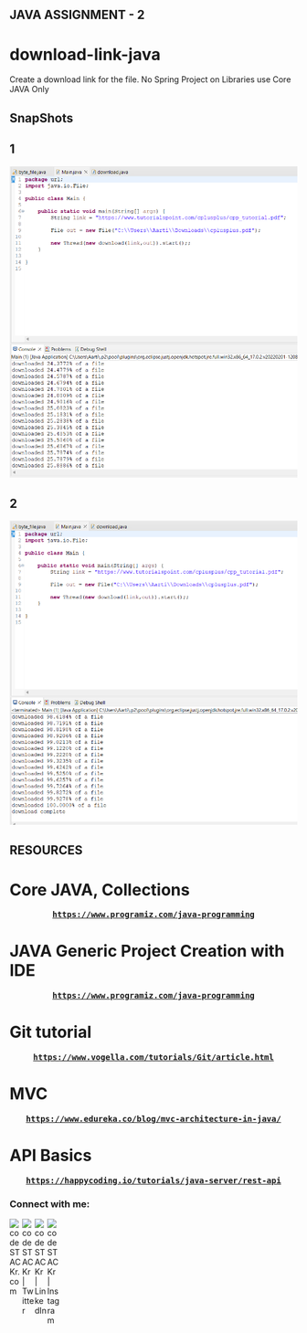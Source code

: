 ## JAVA ASSIGNMENT - 2
# download-link-java
Create a download link for the file. No Spring Project on  Libraries use Core JAVA Only

## SnapShots
## 1
![web](https://github.com/shinchancode/download-link-java/blob/master/Images/1.png)
## 2
![web](https://github.com/shinchancode/download-link-java/blob/master/Images/2.png)

## RESOURCES
# Core JAVA, Collections
<pre><center><a href="https://www.programiz.com/java-programming"><b>https://www.programiz.com/java-programming</b></a></center></pre>

# JAVA Generic Project Creation with IDE
<pre><center><a href="https://www.programiz.com/java-programming"><b>https://www.programiz.com/java-programming</b></a></center></pre>

# Git tutorial
<pre><center><a href="https://www.vogella.com/tutorials/Git/article.html"><b>https://www.vogella.com/tutorials/Git/article.html</b></a></center></pre>

# MVC
<pre><center><a href="https://www.edureka.co/blog/mvc-architecture-in-java/"><b>https://www.edureka.co/blog/mvc-architecture-in-java/</b></a></center></pre>

# API Basics
<pre><center><a href="https://happycoding.io/tutorials/java-server/rest-api"><b>https://happycoding.io/tutorials/java-server/rest-api</b></a></center></pre>

### Connect with me:

[<img align="left" alt="codeSTACKr.com" width="22px" src="https://img.icons8.com/?size=512&id=n9d0Hm43JCPK&format=png" />][website]
[<img align="left" alt="codeSTACKr | Twitter" width="22px" src="https://img.icons8.com/fluency/48/twitter.png" />][twitter]
[<img align="left" alt="codeSTACKr | LinkedIn" width="22px" src="https://raw.githubusercontent.com/rahuldkjain/github-profile-readme-generator/master/src/images/icons/Social/linked-in-alt.svg" />][linkedin]
[<img align="left" alt="codeSTACKr | Instagram" width="22px" src="https://raw.githubusercontent.com/rahuldkjain/github-profile-readme-generator/master/src/images/icons/Social/instagram.svg" />][instagram]

<br />

[website]: https://shinchancode.github.io/3d-react-portfolio/
[twitter]: https://twitter.com/CodeShinchan
[instagram]: https://www.instagram.com/aarti.rathiii
[linkedin]: https://www.linkedin.com/in/aarti-rathi-a6031814b/

